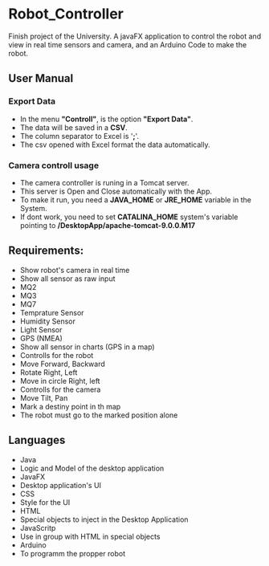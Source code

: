 # Robot_Controller
Finish project of the University. A javaFX application to control the robot and view in real time sensors and camera, and an Arduino Code to make the robot.

## User Manual
### Export Data
- In the menu **"Controll"**, is the option **"Export Data"**.
- The data will be saved in a **CSV**.
- The column separator to Excel is '**;**'.
- The csv opened with Excel format the data automatically.

### Camera controll usage
- The camera controller is runing in a Tomcat server.
- This server is Open and Close automatically with the App.
- To make it run, you need a **JAVA_HOME** or **JRE_HOME** variable in the System.
- If dont work, you need to set **CATALINA_HOME** system's variable pointing to **/DesktopApp/apache-tomcat-9.0.0.M17**

## Requirements:
 - Show robot's camera in real time
 - Show all sensor as raw input
  -  MQ2
  -  MQ3
  -  MQ7
  -  Temprature Sensor
  -  Humidity Sensor
  -  Light Sensor
  -  GPS (NMEA)
 - Show all sensor in charts (GPS in a map)
 - Controlls for the robot
  -  Move Forward, Backward
  -  Rotate Right, Left
  -  Move in circle Right, left
 - Controlls for the camera
  -  Move Tilt, Pan
 - Mark a destiny point in th map
  -  The robot must go to the marked position alone 
  
## Languages
 - Java
  -  Logic and Model of the desktop application
 - JavaFX
  -  Desktop application's UI
 - CSS
  -  Style for the UI
 - HTML
  -  Special objects to inject in the Desktop Application
 - JavaScritp
  -  Use in group with HTML in special objects
 - Arduino
  -  To programm the propper robot

